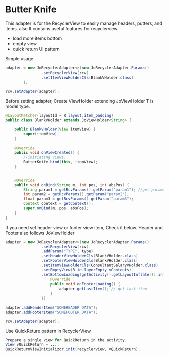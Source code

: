 Butter Knife
============

This adapter is for the RecyclerView to easily manage headers, putters, and items.
also It contains useful features for recyclerview.
- load more items bottom
- empty view
- quick return UI pattern

Simple usage
```java
adapter = new JoRecyclerAdapter<>(new JoRecyclerAdapter.Params()
                .setRecyclerView(rcv)
                .setItemViewHolderCls(BlankVHolder.class)
        );
        
rcv.setAdapter(adapter);
```

Before setting adapter, Create ViewHolder extending JoViewHolder<T>
T is model type.

```java
@LayoutMatcher(layoutId = R.layout.item_padding)
public class BlankVHolder extends JoViewHolder<String> {

    public BlankVHolder(View itemView) {
        super(itemView);
    }

    @Override
    public void onViewCreated() {
        //initiating views.
        ButterKnife.bind(this, itemView);
    }

    
    @Override
    public void onBind(String m, int pos, int absPos) {
        String param1 = getRcvParams().getParam("param1"); //get paramter
        int param2 = getRcvParams().getParam("param2");
        float param3 = getRcvParams().getParam("param3");
        Context context = getContext();
        super.onBind(m, pos, absPos);
    }
}

```

If you need set header view or footer view item, Check it below.
Header and Footer also follows JoViewHolder 
```java
adapter = new JoRecyclerAdapter<>(new JoRecyclerAdapter.Params()
                .setRecyclerView(rcv)
                .addParam("TYPE", type)
                .setHeaderViewHolderCls(BlankVHolder.class)
                .setFooterViewHolderCls(BlankVHolder.class)
                .setItemViewHolderCls(ConsultantSalaryVHolder.class)
                .setEmptyView(R.id.layerEmpty_vContents)
                .setBottomLoading(getActivity().getLayoutInflater().inflate(R.layout.layer_footer_loading, null), new FooterLoadingListener() {
                    @Override
                    public void onFooterLoading() {
                        adapter.getLastItem(); // get last item
                    }
                })
                
adapter.addHeaderItem("SOMEHEADER DATA");
adapter.addFooterItem("SOMEFOOTER DATA");

rcv.setAdapter(adapter);
```

Use QuickReture pattern in RecyclerView
```java
Prepare a single view for QuickReturn in the activity.
View vQuickReturn = ...;
QuickReturnViewInitializor.init(recyclerview, vQuickReturn);
```


